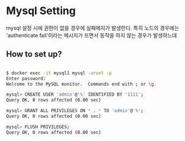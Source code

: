 # Mysql Setting
mysql 설정 시에 권한이 없을 경우에 실패메지가 발생한다. 특히 노드의 경우에는 'authenticate fail'이라는 메시지가 뜨면서 동작을 하지 않는 경우가 발생하느데


## How to set up?
```bash

$ docker exec -it mysql1 mysql -uroot -p
Enter password:
Welcome to the MySQL monitor.  Commands end with ; or \g.

mysql> CREATE USER 'admin'@'%' IDENTIFIED BY '1111';
Query OK, 0 rows affected (0.00 sec)

mysql> GRANT ALL PRIVILEGES ON * . * TO 'admin'@'%';
Query OK, 0 rows affected (0.00 sec)

mysql> FLUSH PRIVILEGES;
Query OK, 0 rows affected (0.00 sec)
```
